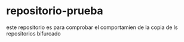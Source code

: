 # repositorio-prueba
 este repositorio es  para comprobar  el comportamien de la copia de ls repositorios bifurcado
